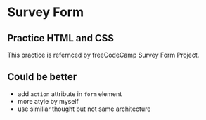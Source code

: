 # Survey Form
## Practice HTML and CSS
​This practice is refernced by freeCodeCamp Survey Form Project.

## Could be better
- add `action` attribute in `form` element
- more atyle by myself
- use simillar thought but not same architecture